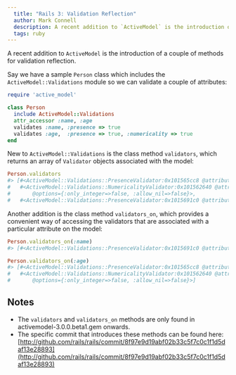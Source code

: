 ```yaml
---
  title: "Rails 3: Validation Reflection"
  author: Mark Connell
  description: A recent addition to `ActiveModel` is the introduction of a couple of methods for validation reflection.
  tags: ruby
---
```


A recent addition to `ActiveModel` is the introduction of a couple of methods for validation reflection.

Say we have a sample `Person` class which includes the `ActiveModel::Validations` module so we can validate a couple of attributes:

```ruby
require 'active_model'

class Person
  include ActiveModel::Validations
  attr_accessor :name, :age
  validates :name, :presence => true
  validates :age,  :presence => true, :numericality => true
end
```

New to `ActiveModel::Validations` is the class method `validators`, which returns an array of `Validator` objects associated with the model:

```ruby
Person.validators
#> [#<ActiveModel::Validations::PresenceValidator:0x101565cc8 @attributes=[:age], @options={}>,
#   #<ActiveModel::Validations::NumericalityValidator:0x101562640 @attributes=[:age],
#       @options={:only_integer=>false, :allow_nil=>false}>,
#   #<ActiveModel::Validations::PresenceValidator:0x1015691c0 @attributes=[:name], @options={}>]
```

Another addition is the class method `validators_on`, which provides a convenient way of accessing the validators that are associated with a particular attribute on the model:

```ruby
Person.validators_on(:name)
#> [#<ActiveModel::Validations::PresenceValidator:0x1015691c0 @attributes=[:name], @options={}>]

Person.validators_on(:age)
#> [#<ActiveModel::Validations::PresenceValidator:0x101565cc8 @attributes=[:age], @options={}>,
#   #<ActiveModel::Validations::NumericalityValidator:0x101562640 @attributes=[:age],
#       @options={:only_integer=>false, :allow_nil=>false}>]
```

## Notes
* The `validators` and `validators_on` methods are only found in activemodel-3.0.0.beta1.gem onwards.
* The specific commit that introduces these methods can be found here: [http://github.com/rails/rails/commit/8f97e9d19abf02b33c5f7c0c1f1d5daf13e28893](http://github.com/rails/rails/commit/8f97e9d19abf02b33c5f7c0c1f1d5daf13e28893)
